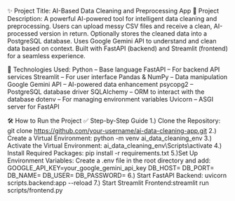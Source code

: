✨ Project Title: AI-Based Data Cleaning and Preprocessing App
📌 Project Description:
A powerful AI-powered tool for intelligent data cleaning and preprocessing.
Users can upload messy CSV files and receive a clean, AI-processed version in return.
Optionally stores the cleaned data into a PostgreSQL database.
Uses Google Gemini API to understand and clean data based on context.
Built with FastAPI (backend) and Streamlit (frontend) for a seamless experience.

🔧 Technologies Used:
Python – Base language
FastAPI – For backend API services
Streamlit – For user interface
Pandas & NumPy – Data manipulation
Google Gemini API – AI-powered data enhancement
psycopg2 – PostgreSQL database driver
SQLAlchemy – ORM to interact with the database
dotenv – For managing environment variables
Uvicorn – ASGI server for FastAPI

🛠️ How to Run the Project
✅ Step-by-Step Guide
1.) Clone the Repository: git clone https://github.com/your-username/ai-data-cleaning-app.git
2.) Create a Virtual Environment: python -m venv ai_data_cleaning_env
3.) Activate the Virtual Environment: ai_data_cleaning_env\Scripts\activate
4.) Install Required Packages: pip install -r requirements.txt
5.)Set Up Environment Variables: Create a .env file in the root directory and add:
GOOGLE_API_KEY=your_google_gemini_api_key
DB_HOST=
DB_PORT=
DB_NAME=
DB_USER=
DB_PASSWORD=
6.) Start FastAPI Backend: uvicorn scripts.backend:app --reload
7.) Start Streamlit Frontend:streamlit run scripts/frontend.py



